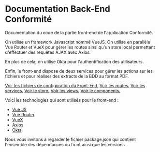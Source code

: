 # Documentation Back-End Conformité

Documentation du code de la partie front-end de l'application Conformité.

On utilise un framework Javascript nommé VueJS. On utilise en parallèle Vue Router et VueX pour gérer les routes ainsi qu'un store local permettant d'effectuer des requêtes AJAX avec Axios.

En plus de cela, on utilise Okta pour l'authentification des utilisateurs.

Enfin, le front-end dispose de deux services pour gérer les actions sur les fichiers et pour réaliser des extracts de la BDD au format PDF.

[Voir les fichiers de configuration du Front-End.](./Configs.md)
[Voir les routes.](./Router.md)
[Voir les services.](./Services.md)
[Voir le store.](./Store.md)
[Voir les views.](./Views.md)
[Voir le components.](./Components.md)

Voici les technologies qui sont utilisés pour le front-end :

- [Vue JS](https://vuejs.org)
- [Vue Router](https://router.vuejs.org)
- [VueX](https://vuex.vuejs.org)
- [Axios](https://axios-http.com/)
- [Okta](https://www.okta.com)

Nous vous invitons à regarder le fichier package.json qui contient l'ensemble des dépendances du front ainsi que les versions.